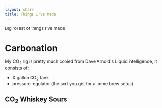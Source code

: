 ```yaml
---
layout: share
title: Things I've Made
---
```


Big 'ol list of things I've made

# Carbonation

My CO<sub>2</sub> rig is pretty much copied from Dave Arnold's Liquid intelligence, it consists of:

* X gallon CO<sub>2</sub> tank
* pressure regulator (the sort you get for a home brew setup)

## CO<sub>2</sub> Whiskey Sours